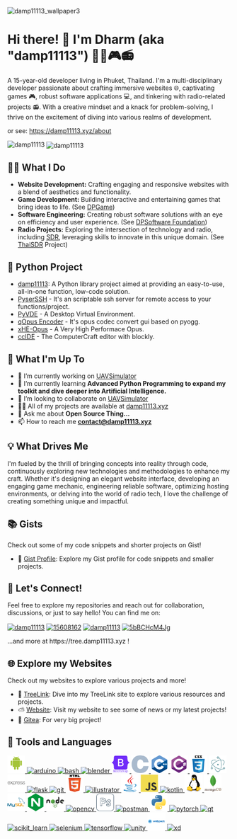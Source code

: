 ![damp11113_wallpaper3](https://github.com/user-attachments/assets/aa539df8-498e-4219-aefd-eb8bd896c8dd)

# Hi there! 🙋 I'm Dharm (aka "damp11113") 👨‍💻🎮📻

A 15-year-old developer living in Phuket, Thailand. I'm a multi-disciplinary developer passionate about crafting immersive websites 🌐, captivating games 🎮, robust software applications 💻, and tinkering with radio-related projects 📻. With a creative mindset and a knack for problem-solving, I thrive on the excitement of diving into various realms of development.

or see: https://damp11113.xyz/about

<p><img align="left" src="https://github-readme-stats.vercel.app/api/top-langs?username=damp11113&show_icons=true&locale=en&layout=compact&theme=dark" alt="damp11113" /></p>
<p>&nbsp;<img align="center" src="https://github-readme-stats.vercel.app/api?username=damp11113&show_icons=true&locale=en&theme=dark" alt="damp11113" /></p>

## 👨‍💼 What I Do

- **Website Development:** Crafting engaging and responsive websites with a blend of aesthetics and functionality.
- **Game Development:** Building interactive and entertaining games that bring ideas to life. (See [DPGame](https://damp11113.xyz/dpgame))
- **Software Engineering:** Creating robust software solutions with an eye on efficiency and user experience. (See [DPSoftware Foundation](https://damp11113.xyz/dpsoftware))
- **Radio Projects:** Exploring the intersection of technology and radio, including [SDR](https://en.wikipedia.org/wiki/Software-defined_radio), leveraging skills to innovate in this unique domain. (See [ThaiSDR](https://damp11113.xyz/thaisdr) Project)

## 🐍 Python Project
- [damp11113](https://github.com/damp11113/damp11113-library): A Python library project aimed at providing an easy-to-use, all-in-one function, low-code solution.
- [PyserSSH](https://github.com/DPSoftware-Foundation/PyserSSH) - It's an scriptable ssh server for remote access to your functions/project.
- [PyVDE](https://github.com/damp11113/PyVDE) - A Desktop Virtual Environment.
- [qOpus Encoder](https://github.com/damp11113/qOpusEnc) - It's opus codec convert gui based on pyogg.
- [xHE-Opus](https://github.com/damp11113/xHE-Opus) - A Very High Performace Opus.
- [ccIDE](https://github.com/DPSoftware-Foundation/ccIDE) - The ComputerCraft editor with blockly.

## 🚀 What I'm Up To

- 🔭 I’m currently working on [UAVSimulator](https://github.com/DPGame-Foundation/DroneSimulator)
- 🌱 I’m currently learning **Advanced Python Programming to expand my toolkit and dive deeper into Artificial Intelligence.**
- 👯 I’m looking to collaborate on [UAVSimulator](https://github.com/DPGame-Foundation/DroneSimulator)
- 👨‍💻 All of my projects are available at [damp11113.xyz](https://damp11113.xyz)
- 💬 Ask me about **Open Source Thing...**
- 📫 How to reach me **contact@damp11113.xyz**

## 💡 What Drives Me

I'm fueled by the thrill of bringing concepts into reality through code, continuously exploring new technologies and methodologies to enhance my craft. Whether it's designing an elegant website interface, developing an engaging game mechanic, engineering reliable software, optimizing hosting environments, or delving into the world of radio tech, I love the challenge of creating something unique and impactful.

## 📚 Gists

Check out some of my code snippets and shorter projects on Gist!
- 📝 [Gist Profile](https://gist.github.com/damp11113): Explore my Gist profile for code snippets and smaller projects.

## 🌟 Let's Connect!

Feel free to explore my repositories and reach out for collaboration, discussions, or just to say hello! You can find me on:
<p align="left">
<a href="https://twitter.com/damp11113" target="blank"><img align="center" src="https://raw.githubusercontent.com/rahuldkjain/github-profile-readme-generator/master/src/images/icons/Social/twitter.svg" alt="damp11113" height="30" width="40" /></a>
<a href="https://stackoverflow.com/users/15608162" target="blank"><img align="center" src="https://raw.githubusercontent.com/rahuldkjain/github-profile-readme-generator/master/src/images/icons/Social/stack-overflow.svg" alt="15608162" height="30" width="40" /></a>
<a href="https://www.youtube.com/@damp11113" target="blank"><img align="center" src="https://raw.githubusercontent.com/rahuldkjain/github-profile-readme-generator/master/src/images/icons/Social/youtube.svg" alt="damp11113" height="30" width="40" /></a>
<a href="https://discord.gg/5bBCHcM4Jg" target="blank"><img align="center" src="https://raw.githubusercontent.com/rahuldkjain/github-profile-readme-generator/master/src/images/icons/Social/discord.svg" alt="5bBCHcM4Jg" height="30" width="40" /></a>
</p>
...and more at https://tree.damp11113.xyz !

## 🌐 Explore my Websites

Check out my websites to explore various projects and more!
- 🌳 [TreeLink](https://tree.damp11113.xyz): Dive into my TreeLink site to explore various resources and projects.
- ⛅ [Website](https://damp11113.xyz): Visit my website to see some of news or my latest projects!
- 🍵 [Gitea](https://git.damp11113.xyz): For very big project!

## 🔨 Tools and Languages 
<p align="left"> <a href="https://developer.android.com" target="_blank" rel="noreferrer"> <img src="https://raw.githubusercontent.com/devicons/devicon/master/icons/android/android-original-wordmark.svg" alt="android" width="40" height="40"/> </a> <a href="https://www.arduino.cc/" target="_blank" rel="noreferrer"> <img src="https://cdn.worldvectorlogo.com/logos/arduino-1.svg" alt="arduino" width="40" height="40"/> </a> <a href="https://www.gnu.org/software/bash/" target="_blank" rel="noreferrer"> <img src="https://www.vectorlogo.zone/logos/gnu_bash/gnu_bash-icon.svg" alt="bash" width="40" height="40"/> </a> <a href="https://www.blender.org/" target="_blank" rel="noreferrer"> <img src="https://download.blender.org/branding/community/blender_community_badge_white.svg" alt="blender" width="40" height="40"/> </a> <a href="https://getbootstrap.com" target="_blank" rel="noreferrer"> <img src="https://raw.githubusercontent.com/devicons/devicon/master/icons/bootstrap/bootstrap-plain-wordmark.svg" alt="bootstrap" width="40" height="40"/> </a> <a href="https://www.cprogramming.com/" target="_blank" rel="noreferrer"> <img src="https://raw.githubusercontent.com/devicons/devicon/master/icons/c/c-original.svg" alt="c" width="40" height="40"/> </a> <a href="https://www.w3schools.com/cpp/" target="_blank" rel="noreferrer"> <img src="https://raw.githubusercontent.com/devicons/devicon/master/icons/cplusplus/cplusplus-original.svg" alt="cplusplus" width="40" height="40"/> </a> <a href="https://www.w3schools.com/cs/" target="_blank" rel="noreferrer"> <img src="https://raw.githubusercontent.com/devicons/devicon/master/icons/csharp/csharp-original.svg" alt="csharp" width="40" height="40"/> </a> <a href="https://www.w3schools.com/css/" target="_blank" rel="noreferrer"> <img src="https://raw.githubusercontent.com/devicons/devicon/master/icons/css3/css3-original-wordmark.svg" alt="css3" width="40" height="40"/> </a> <a href="https://www.electronjs.org" target="_blank" rel="noreferrer"> <img src="https://raw.githubusercontent.com/devicons/devicon/master/icons/electron/electron-original.svg" alt="electron" width="40" height="40"/> </a> <a href="https://expressjs.com" target="_blank" rel="noreferrer"> <img src="https://raw.githubusercontent.com/devicons/devicon/master/icons/express/express-original-wordmark.svg" alt="express" width="40" height="40"/> </a> <a href="https://flask.palletsprojects.com/" target="_blank" rel="noreferrer"> <img src="https://www.vectorlogo.zone/logos/pocoo_flask/pocoo_flask-icon.svg" alt="flask" width="40" height="40"/> </a> <a href="https://git-scm.com/" target="_blank" rel="noreferrer"> <img src="https://www.vectorlogo.zone/logos/git-scm/git-scm-icon.svg" alt="git" width="40" height="40"/> </a> <a href="https://www.w3.org/html/" target="_blank" rel="noreferrer"> <img src="https://raw.githubusercontent.com/devicons/devicon/master/icons/html5/html5-original-wordmark.svg" alt="html5" width="40" height="40"/> </a> <a href="https://www.adobe.com/in/products/illustrator.html" target="_blank" rel="noreferrer"> <img src="https://www.vectorlogo.zone/logos/adobe_illustrator/adobe_illustrator-icon.svg" alt="illustrator" width="40" height="40"/> </a> <a href="https://www.java.com" target="_blank" rel="noreferrer"> <img src="https://raw.githubusercontent.com/devicons/devicon/master/icons/java/java-original.svg" alt="java" width="40" height="40"/> </a> <a href="https://developer.mozilla.org/en-US/docs/Web/JavaScript" target="_blank" rel="noreferrer"> <img src="https://raw.githubusercontent.com/devicons/devicon/master/icons/javascript/javascript-original.svg" alt="javascript" width="40" height="40"/> </a> <a href="https://kotlinlang.org" target="_blank" rel="noreferrer"> <img src="https://www.vectorlogo.zone/logos/kotlinlang/kotlinlang-icon.svg" alt="kotlin" width="40" height="40"/> </a> <a href="https://www.linux.org/" target="_blank" rel="noreferrer"> <img src="https://raw.githubusercontent.com/devicons/devicon/master/icons/linux/linux-original.svg" alt="linux" width="40" height="40"/> </a> <a href="https://www.mongodb.com/" target="_blank" rel="noreferrer"> <img src="https://raw.githubusercontent.com/devicons/devicon/master/icons/mongodb/mongodb-original-wordmark.svg" alt="mongodb" width="40" height="40"/> </a> <a href="https://www.mysql.com/" target="_blank" rel="noreferrer"> <img src="https://raw.githubusercontent.com/devicons/devicon/master/icons/mysql/mysql-original-wordmark.svg" alt="mysql" width="40" height="40"/> </a> <a href="https://www.nginx.com" target="_blank" rel="noreferrer"> <img src="https://raw.githubusercontent.com/devicons/devicon/master/icons/nginx/nginx-original.svg" alt="nginx" width="40" height="40"/> </a> <a href="https://nodejs.org" target="_blank" rel="noreferrer"> <img src="https://raw.githubusercontent.com/devicons/devicon/master/icons/nodejs/nodejs-original-wordmark.svg" alt="nodejs" width="40" height="40"/> </a> <a href="https://opencv.org/" target="_blank" rel="noreferrer"> <img src="https://www.vectorlogo.zone/logos/opencv/opencv-icon.svg" alt="opencv" width="40" height="40"/> </a> <a href="https://www.photoshop.com/en" target="_blank" rel="noreferrer"> <img src="https://raw.githubusercontent.com/devicons/devicon/master/icons/photoshop/photoshop-line.svg" alt="photoshop" width="40" height="40"/> </a> <a href="https://postman.com" target="_blank" rel="noreferrer"> <img src="https://www.vectorlogo.zone/logos/getpostman/getpostman-icon.svg" alt="postman" width="40" height="40"/> </a> <a href="https://www.python.org" target="_blank" rel="noreferrer"> <img src="https://raw.githubusercontent.com/devicons/devicon/master/icons/python/python-original.svg" alt="python" width="40" height="40"/> </a> <a href="https://pytorch.org/" target="_blank" rel="noreferrer"> <img src="https://www.vectorlogo.zone/logos/pytorch/pytorch-icon.svg" alt="pytorch" width="40" height="40"/> </a> <a href="https://www.qt.io/" target="_blank" rel="noreferrer"> <img src="https://upload.wikimedia.org/wikipedia/commons/0/0b/Qt_logo_2016.svg" alt="qt" width="40" height="40"/> </a> <a href="https://scikit-learn.org/" target="_blank" rel="noreferrer"> <img src="https://upload.wikimedia.org/wikipedia/commons/0/05/Scikit_learn_logo_small.svg" alt="scikit_learn" width="40" height="40"/> </a> <a href="https://www.selenium.dev" target="_blank" rel="noreferrer"> <img src="https://raw.githubusercontent.com/detain/svg-logos/780f25886640cef088af994181646db2f6b1a3f8/svg/selenium-logo.svg" alt="selenium" width="40" height="40"/> </a> <a href="https://www.tensorflow.org" target="_blank" rel="noreferrer"> <img src="https://www.vectorlogo.zone/logos/tensorflow/tensorflow-icon.svg" alt="tensorflow" width="40" height="40"/> </a> <a href="https://unity.com/" target="_blank" rel="noreferrer"> <img src="https://www.vectorlogo.zone/logos/unity3d/unity3d-icon.svg" alt="unity" width="40" height="40"/> </a> <a href="https://webpack.js.org" target="_blank" rel="noreferrer"> <img src="https://raw.githubusercontent.com/devicons/devicon/d00d0969292a6569d45b06d3f350f463a0107b0d/icons/webpack/webpack-original-wordmark.svg" alt="webpack" width="40" height="40"/> </a> <a href="https://www.adobe.com/products/xd.html" target="_blank" rel="noreferrer"> <img src="https://cdn.worldvectorlogo.com/logos/adobe-xd.svg" alt="xd" width="40" height="40"/> </a> </p>
